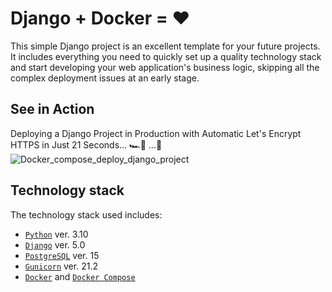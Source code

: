 # Django + Docker = ❤️

This simple Django project is an excellent template for your future projects. 
It includes everything you need to quickly set up a quality technology stack and start developing your web 
application's business logic, skipping all the complex deployment issues at an early stage.

## See in Action
Deploying a Django Project in Production with Automatic Let's Encrypt HTTPS in Just 21 Seconds... 🏎️💨 ...🏁
![Docker_compose_deploy_django_project](https://drive.google.com/file/d/1Hh-oNp2J6Pen-sau61DiiRsb-uGiCjYb/view?usp=sharing)


## Technology stack
The technology stack used includes:

- [`Python`](https://www.python.org) ver. 3.10
- [`Django`](https://www.djangoproject.com) ver. 5.0
- [`PostgreSQL`](https://www.postgresql.org) ver. 15
- [`Gunicorn`](https://gunicorn.org) ver. 21.2
- [`Docker`](https://docs.docker.com/get-docker/) and [`Docker Compose`](https://docs.docker.com/compose/)
